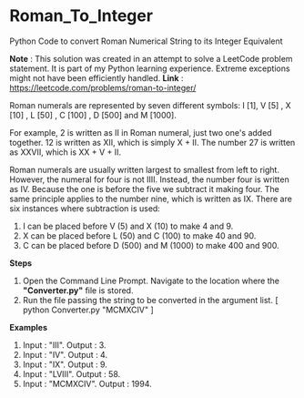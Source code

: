 # Roman_To_Integer
Python Code to convert Roman Numerical String to its Integer Equivalent

**Note** : This solution was created in an attempt to solve a LeetCode problem statement. It is part of my Python learning experience. Extreme exceptions might not have been efficiently handled.
**Link** : https://leetcode.com/problems/roman-to-integer/

Roman numerals are represented by seven different symbols: I [1], V [5] , X [10] , L [50] , C [100] , D [500]  and M [1000].

For example, 2 is written as II in Roman numeral, just two one's added together. 12 is written as XII, which is simply X + II. The number 27 is written as XXVII, which is XX + V + II.

Roman numerals are usually written largest to smallest from left to right. However, the numeral for four is not IIII. Instead, the number four is written as IV. Because the one is before the five we subtract it making four. The same principle applies to the number nine, which is written as IX. There are six instances where subtraction is used:

1. I can be placed before V (5) and X (10) to make 4 and 9. 
2. X can be placed before L (50) and C (100) to make 40 and 90. 
3. C can be placed before D (500) and M (1000) to make 400 and 900.


**Steps**

1. Open the Command Line Prompt. Navigate to the location where the **"Converter.py"** file is stored.
2. Run the file passing the string to be converted in the argument list. [ python Converter.py "MCMXCIV" ]

**Examples**

1. Input : "III". Output : 3.
2. Input : "IV". Output : 4.
3. Input : "IX". Output : 9.
4. Input : "LVIII". Output : 58.
5. Input : "MCMXCIV". Output : 1994.
